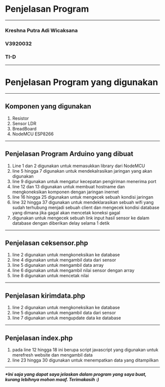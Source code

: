 <h1>Penjelasan Program</h1>
<hr>
<h3>Kreshna Putra Adi Wicaksana</h3>
<h3>V3920032</h3>
<h3>TI-D</h3>
<hr>
<h1>Penjelasan Program yang digunakan</h1>
<hr>
<h2>Komponen yang digunakan</h2>
<ol>
  <li>Resistor</li>
  <li>Sensor LDR</li>
  <li>BreadBoard</li>
  <li>NodeMCU ESP8266</li>
</ol>
<hr>

<h2>Penjelasan Program Arduino yang dibuat</h2>
<ol>
  <li>Line 1 dan 2 digunakan untuk memasukkan library dari NodeMCU</li>
  <li>line 5 hingga 7 digunakan untuk mendekalrasikan jaringan yang akan digunakan</li>
  <li>line 9 digunakan untuk mengatur kecepatan pengiriman menerima port</li>
  <li>line 12 dan 13 digunakan untuk membuat hostname dan mengkoneksikan komponen dengan jaringan inernet</li>
  <li>line 16 hingga 25 digunakan untuk mengecek sebuah kondisi jaringan</li>
  <li>line 32 hingga 37 digunakan untuk mendeklarasikan sebuah wifi yang sudah terhubung menjadi sebuah client dan mengecek kondisi database yang dimana jika gagal akan mencetak koneksi gagal</li>
  <li>digunakan untuk mengecek sebuah link input hasil sensor ke dalam database dengan diberikan delay selama 1 detik</li>
</ol>
<hr>

<h2>Penjelasan ceksensor.php</h2>
<ol>
  <li>line 2 digunakan untuk mengkoneksikan ke database</li>
  <li>line 4 digunakan untuk mengambil data dari sensor</li>
  <li>line 5 digunakan untuk mengambil data array</li>
  <li>line 6 digunakan untuk mengambil nilai sensor dengan array</li>
  <li>line 8 digunakan untuk mencetak nilai</li>
</ol>
<hr>

<h2>Penjelasan kirimdata.php</h2>
<ol>
  <li>line 2 digunakan untuk mengkoneksikan ke database</li>
  <li>line 5 digunakan untuk mengambil data dari sensor</li>
  <li>line 7 digunakan untuk mengupdate data ke database</li>
</ol>
<hr>

<h2>Penjelasan index.php</h2>
<ol>
  <li>pada line 12 hingga 18 ini berupa script javascript yang digunakan untuk merefresh website dan mengambil data</li>
  <li>line 23 hingga 30 digunakan untuk menempatkan data yang ditampilkan</li>
</ol>
<hr>

<b><i>*Ini saja yang dapat saya jelaskan dalam program yang saya buat, kurang lebihnya mohon maaf. Terimakasih :)</i></b>
